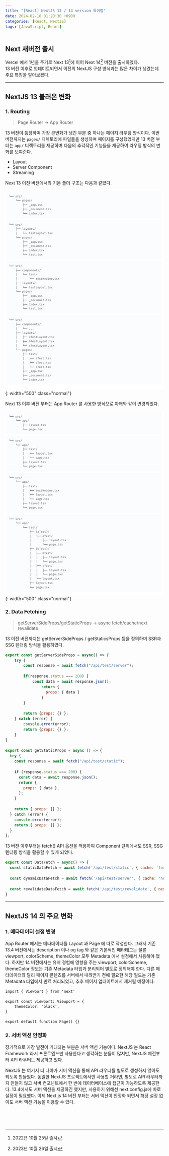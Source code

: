 ```yaml
---
title: "[React] NextJS 13 / 14 version 특이점"
date: 2024-02-18 01:20:30 +0900
categories: [React, NextJS]
tags: [JavaScript, React]
---
```


## Next 새버전 출시
Vercel 에서 1년을 주기로 Next 13[^Next13]에 이어 Next 14[^Next14] 버전을 출시하였다.  
13 버전 이후로 업데이트되면서 이전의 NextJS 구성 방식과는 많은 차이가 생겼는데 주요 특징을 알아보겠다.

---
## NextJS 13 불러온 변화

### 1. Routing

> Page Router -> App Router

13 버전이 등장하며 가장 큰변화가 생긴 부분 중 하나는 페이지 라우팅 방식이다.
이번 버전까지는 `pages/` 디렉토리에 파일들을 생성하며 페이지를 구성했었지만 13 버전 부터는 `app/` 디렉토리를 제공하며 다음의 추각적인 기능들을 제공하여 라우팅 방식의 변화를 보여준다.
- Layout
- Server Component
- Streaming

Next 13 이전 버전에서의 기본 폴더 구조는 다음과 같았다.


![Currying Image](/assets/img/post_img/coding/react/nextjs_1.JPG){: width="500" class="normal"}


Next 13 이후 버전 부터는 App Router 를 사용한 방식으로 아래와 같이 변경되었다.


![Currying Image](/assets/img/post_img/coding/react/nextjs_2.JPG){: width="500" class="normal"}


### 2. Data Fetching
> getServerSideProps/getStaticProps -> async fetch/cache/next revalidate

13 이전 버전까지는 getServerSideProps / getStaticsProps 등을 정의하며 SSR과 SSG 렌더링 방식을 활용하였다.

```JavaScript
export const getServerSideProps = async() => {
 	try {
   		const response = await fetch("/api/test/server");
   
   		if(response.status === 200) {
     		const data = await response.json();
     			return {
       			  props: { data }
     			}
   		}
   
        return {props: {} };
    } catch (error) {
   		console.error(error);
   		return {props: {} };
 	}
}

export const getStaticProps = async () => {
  try {
    const response = await fetch("/api/test/static");

    if (response.status === 200) {
      const data = await response.json();
      return {
        props: { data },
      };
    }

    return { props: {} };
  } catch (error) {
    console.error(error);
    return { props: {} };
  }
};
```

13 버전 이후부터는 fetch() API 옵션을 적용하여 Component 단위에서도 SSR, SSG 렌더링 방식을 활용할 수 있게 되었다.
```JavaScript
export const DataFetch = async() => {
  const staticDataFetch = await fetch('/api/test/static', { cache: 'force-cache' });

  const dynamicDataFetch = await fetch('/api/test/server', { cache: 'no-store' });
  
  const revalidateDataFetch = await fetch('/api/test/revalidate', { next: { revalidate: 100 } });
}
```

---
## NextJS 14 의 주요 변화

### 1. 메타데이터 설정 변경
App Router 에서는 메타데이터를 Layout 과 Page 에 따로 작성한다. 그래서 기존 13.4 버전에서는 description 이나 og tag 와 같은 기본적인 메타태그는 물론 viewport, colorScheme, themeColor 모두 Metadata 에서 설정해서 사용해야 했다.
하지만 14 버전에서는 유저 경험에 영향을 주는 viewport, colorScheme, themeColor 정보는 기존 Metadata 타입과 분리되어 별도로 정의해야 한다. 다른 메타데이터와 달리 페이지 콘텐츠를 서버에서 내려받기 전에 필요한 해당 필드는 기존 Metadata 타입에서 만료 처리되었고, 추후 메이저 업데이트에서 제거될 예정이다.
```react
import { Viewport } from 'next'

export const viewport: Viewport = {
	themeColor: 'black',
}

export default function Page() {}
```

### 2. 서버 액션 안정화
장기적으로 가장 발전이 기대되는 부분은 서버 액션 기능이다. NextJS 는 React Framework 라서 프론트엔드만 사용한다고 생각하는 분들이 많지만, NextJS 예전부터 API 라우터도 제공하고 있다.

NextJS 는 여기서 더 나아가 서버 액션을 통해 API 라우터를 별도로 생성하지 않아도 되도록 만들었다.
동일한 NextJS 프로젝트에서만 사용할 거라면, 별도로 API 라우터까지 만들지 않고 서버 컨포넌트에서 한 번에 데이터베이스에 접근이 가능하도록 제공한다.
13.4에서도 서버 액션을 제공하긴 했지만, 사용하기 위해선 next.config.js에 따로 설정이 필요했다. 이제 Next.js 14 버전 부터는 서버 액션이 안정화 되면서 해당 설정 없이도 서버 액션 기능을 이용할 수 있다.

<br />
<br />
<br />

[^Next13]: 2022년 10월 25일 출시
[^Next14]: 2023년 10월 26일 출시